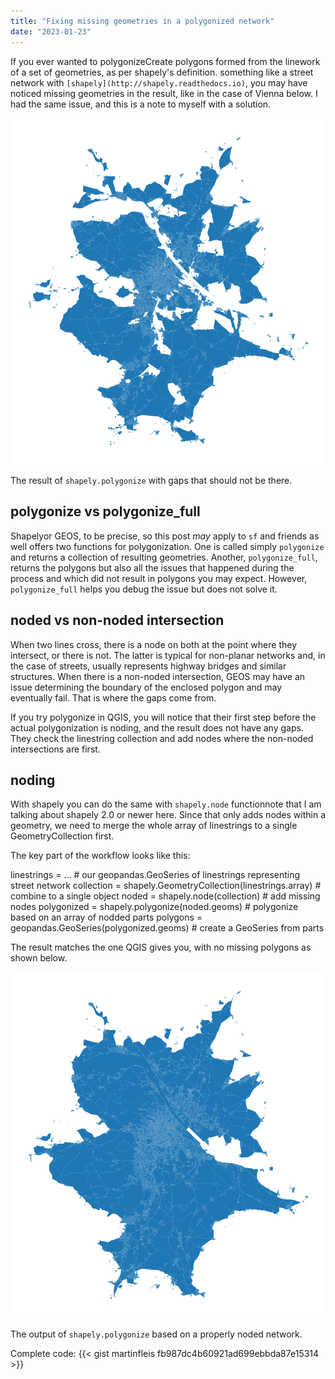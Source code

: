 ```yaml
---
title: "Fixing missing geometries in a polygonized network"
date: "2023-01-23"
---
```


If you ever wanted to polygonizeCreate polygons formed from the linework of a set of geometries, as per shapely's definition. something like a street network with `[shapely](http://shapely.readthedocs.io)`, you may have noticed missing geometries in the result, like in the case of Vienna below. I had the same issue, and this is a note to myself with a solution.

![](../posts/images/wrong.png)

The result of `shapely.polygonize` with gaps that should not be there.

## polygonize vs polygonize\_full

Shapelyor GEOS, to be precise, so this post _may_ apply to `sf` and friends as well offers two functions for polygonization. One is called simply `polygonize` and returns a collection of resulting geometries. Another, `polygonize_full`, returns the polygons but also all the issues that happened during the process and which did not result in polygons you may expect. However, `polygonize_full` helps you debug the issue but does not solve it.

## noded vs non-noded intersection

When two lines cross, there is a node on both at the point where they intersect, or there is not. The latter is typical for non-planar networks and, in the case of streets, usually represents highway bridges and similar structures. When there is a non-noded intersection, GEOS may have an issue determining the boundary of the enclosed polygon and may eventually fail. That is where the gaps come from.

If you try polygonize in QGIS, you will notice that their first step before the actual polygonization is noding, and the result does not have any gaps. They check the linestring collection and add nodes where the non-noded intersections are first.

## noding

With shapely you can do the same with `shapely.node` functionnote that I am talking about shapely 2.0 or newer here. Since that only adds nodes within a geometry, we need to merge the whole array of linestrings to a single GeometryCollection first.

The key part of the workflow looks like this:

linestrings = ... # our geopandas.GeoSeries of linestrings representing street network
collection = shapely.GeometryCollection(linestrings.array)  # combine to a single object
noded = shapely.node(collection)  # add missing nodes
polygonized = shapely.polygonize(noded.geoms)  # polygonize based on an array of nodded parts
polygons = geopandas.GeoSeries(polygonized.geoms)  # create a GeoSeries from parts

The result matches the one QGIS gives you, with no missing polygons as shown below.

![](../posts/images/correct.png)

The output of `shapely.polygonize` based on a properly noded network.

Complete code:
{{< gist martinfleis fb987dc4b60921ad699ebbda87e15314 >}}
